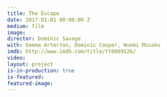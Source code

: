 ```yaml
---
title: The Escape
date: 2017-01-01 00:00:00 Z
medium: film
image: 
director: Dominic Savage
with: Gemma Arterton, Dominic Cooper, Wunmi Mosaku
imdb: http://www.imdb.com/title/tt6069126/
video: 
layout: project
is-in-production: true
is-featured: 
featured-image: 
---
```


